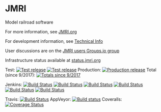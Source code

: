 # JMRI

Model railroad software

For more information, see [JMRI.org](https://www.jmri.org)

For development information, see [Technical Info](https://www.jmri.org/help/en/html/doc/Technical)

User discussions are on the [JMRI users Groups.io group](https://groups.io/g/jmriusers)

Infrastructure status available at [status.jmri.org](https://status.jmri.org)

Test:
[![Test release](https://img.shields.io/github/release/JMRI/JMRI.svg)](https://www.jmri.org/download/index.shtml#test-rel)
[![Test release](https://img.shields.io/github/downloads/JMRI/JMRI/latest/total.svg)](https://www.jmri.org/download/index.shtml#test-rel)
Production:
[![Production release](https://img.shields.io/github/downloads/JMRI/JMRI/v4.18/total.svg)](https://www.jmri.org/download/index.shtml#prod-rel)
Total (since 9/2017):
[![Totals since 9/2017](https://img.shields.io/github/downloads/JMRI/JMRI/total.svg)](https://www.jmri.org/download/index.shtml)

Jenkins: [![Build Status](http://builds.jmri.org/jenkins/buildStatus/icon?job=Development/Builds&subject=Development/Builds)](http://builds.jmri.org/jenkins/job/Development/job/Builds/)
[![Build Status](http://builds.jmri.org/jenkins/buildStatus/icon?job=Development/Packages&subject=Development/Packages)](http://builds.jmri.org/jenkins/job/Development/job/Packages/)
[![Build Status](http://builds.jmri.org/jenkins/buildStatus/icon?job=WebSite/generate-website&subject=WebSite/generate-website)](http://builds.jmri.org/jenkins/job/WebSite/job/generate-website/)
[![Build Status](http://builds.jmri.org/jenkins/buildStatus/icon?job=WebSite/JMRI_repository&subject=WebSite/JMRI_repository)](http://builds.jmri.org/jenkins/job/WebSite/job/JMRI_repository/)
[![Build Status](http://builds.jmri.org/jenkins/buildStatus/icon?job=WebSite/website_repository&subject=WebSite/website_repository)](http://builds.jmri.org/jenkins/job/WebSite/job/website_repository/)
[![Build Status](http://builds.jmri.org/jenkins/buildStatus/icon?job=Development/Separate_Tests&subject=Development/Separate_Tests)](http://builds.jmri.org/jenkins/job/Development/job/Separate_Tests/)

Travis: [![Build Status](https://travis-ci.org/JMRI/JMRI.svg?branch=master)](https://travis-ci.org/JMRI/JMRI)
AppVeyor: [![Build status](https://ci.appveyor.com/api/projects/status/lmdrtxjxf62xym0p/branch/master?svg=true)](https://ci.appveyor.com/project/JMRI/jmri/branch/master)
Coveralls: [![Coverage Status](https://coveralls.io/repos/github/JMRI/JMRI/badge.svg?branch=master)](https://coveralls.io/github/JMRI/JMRI?branch=master)
